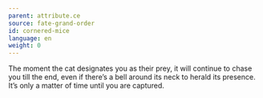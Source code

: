 ```yaml
---
parent: attribute.ce
source: fate-grand-order
id: cornered-mice
language: en
weight: 0
---
```


The moment the cat designates you as their prey, it will continue to chase you till the end, even if there’s a bell around its neck to herald its presence. It’s only a matter of time until you are captured.
